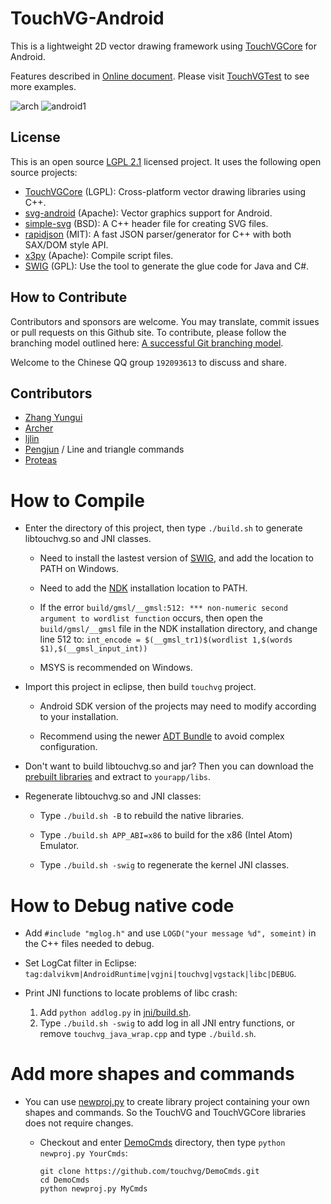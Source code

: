 # TouchVG-Android

This is a lightweight 2D vector drawing framework using [TouchVGCore](https://github.com/touchvg/TouchVGCore) for Android.

Features described in [Online document](http://touchvg.github.io). Please visit [TouchVGTest](https://github.com/touchvg/TouchVGTest-Android) to see more examples.

![arch](http://touchvg.github.io/images/arch.svg) 
![android1](http://touchvg.github.io/images/android1.png)

## License

This is an open source [LGPL 2.1](LICENSE.md) licensed project. It uses the following open source projects:

- [TouchVGCore](https://github.com/touchvg/TouchVGCore) (LGPL): Cross-platform vector drawing libraries using C++.
- [svg-android](https://github.com/japgolly/svg-android) (Apache): Vector graphics support for Android.
- [simple-svg](http://code.google.com/p/simple-svg) (BSD): A C++ header file for creating SVG files.
- [rapidjson](https://github.com/Kanma/rapidjson) (MIT): A fast JSON parser/generator for C++ with both SAX/DOM style API.
- [x3py](https://github.com/rhcad/x3py) (Apache): Compile script files.
- [SWIG](https://github.com/swig/swig) (GPL): Use the tool to generate the glue code for Java and C#.

## How to Contribute

Contributors and sponsors are welcome. You may translate, commit issues or pull requests on this Github site.
To contribute, please follow the branching model outlined here: [A successful Git branching model](http://nvie.com/posts/a-successful-git-branching-model/).

Welcome to the Chinese QQ group `192093613` to discuss and share.

## Contributors

- [Zhang Yungui](https://github.com/rhcad)
- [Archer](https://github.com/a7ch3r)
- [ljlin](https://github.com/ljlin)
- [Pengjun](https://github.com/pengjun) / Line and triangle commands
- [Proteas](https://github.com/proteas)

# How to Compile

- Enter the directory of this project, then type `./build.sh` to generate libtouchvg.so and JNI classes.

  - Need to install the lastest version of [SWIG](http://sourceforge.net/projects/swig/files/), and add the location to PATH on Windows.
  
  - Need to add the [NDK](http://developer.android.com/tools/sdk/ndk/index.html) installation location to PATH.
  
  - If the error `build/gmsl/__gmsl:512: *** non-numeric second argument to wordlist function` occurs, then open the `build/gmsl/__gmsl` file in the NDK installation directory, and change line 512 to:
     `int_encode = $(__gmsl_tr1)$(wordlist 1,$(words $1),$(__gmsl_input_int))`

   - MSYS is recommended on Windows.

- Import this project in eclipse, then build  `touchvg` project.

  - Android SDK version of the projects may need to modify according to your installation.
  
  - Recommend using the newer [ADT Bundle](http://developer.android.com/sdk/index.html) to avoid complex configuration.

- Don't want to build libtouchvg.so and jar? Then you can download the [prebuilt libraries](https://github.com/touchvg/TouchVG-Android/archive/prebuilt.zip) and extract to `yourapp/libs`.

-  Regenerate libtouchvg.so and JNI classes:

   - Type `./build.sh -B` to rebuild the native libraries.
   
   - Type `./build.sh APP_ABI=x86` to build for the x86 (Intel Atom) Emulator.
   
   - Type `./build.sh -swig` to regenerate the kernel JNI classes.

# How to Debug native code

  - Add `#include "mglog.h"` and use `LOGD("your message %d", someint)` in the C++ files needed to debug.
  
  - Set LogCat filter in Eclipse: `tag:dalvikvm|AndroidRuntime|vgjni|touchvg|vgstack|libc|DEBUG`.
  
  - Print JNI functions to locate problems of libc crash:
    1. Add `python addlog.py` in [jni/build.sh](TouchVG/jni/build.sh).
    2. Type `./build.sh -swig` to add log in all JNI entry functions, or remove `touchvg_java_wrap.cpp` and type `./build.sh`.
 
# Add more shapes and commands

- You can use [newproj.py](https://github.com/touchvg/DemoCmds/blob/master/newproj.py) to create library project containing your own shapes and commands. So the TouchVG and TouchVGCore libraries does not require changes.

  - Checkout and enter [DemoCmds](https://github.com/touchvg/DemoCmds) directory, then type `python newproj.py YourCmds`:

     ```shell
     git clone https://github.com/touchvg/DemoCmds.git
     cd DemoCmds
     python newproj.py MyCmds
     ```
